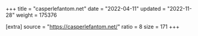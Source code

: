 +++
title = "casperlefantom.net"
date = "2022-04-11"
updated = "2022-11-28"
weight = 175376

[extra]
source = "https://casperlefantom.net/"
ratio = 8
size = 171
+++
